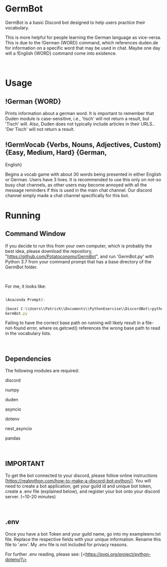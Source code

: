 # GermBot

GermBot is a basic Discord bot designed to help users practice their vocabulary.

This is more helpful for people learning the German language as vice-versa. This
is due to the !German {WORD} command, which references duden.de for information
on a specific word that may be used in chat. Maybe one day will a !English
{WORD} command come into existence.

 
# Usage

## !German {WORD}

Prints information about a german word. It is important to remember that Duden
module is case-sensitive, i.e., 'tisch' will not return a result, but 'Tisch'
will. Also, Duden does not typically include articles in their URLS.. 'Der
Tisch' will not return a result.



## !GermVocab {Verbs, Nouns, Adjectives, Custom} {Easy, Medium, Hard} {German,
English}

Begins a vocab game with about 30 words being presented in either English or
German. Users have 3 lives. It is recommended to use this only on not-so busy
chat channels, as other users may become annoyed with all the message reminders
if this is used in the main chat channel. Our discord channel simply made a chat
channel specifically for this bot.



# Running


## Command Window

If you decide to run this from your own computer, which is probably the best
idea, please download the repository, "https://github.com/Potatoconomy/GermBot",
and run 'GermBot.py' with Python 3.7 from your command prompt that has a base
directory of the GermBot folder.

 

For me, it looks like:

```javascript

(Anaconda Prompt):

(base) C:\\Users\\Patrick\\Documents\\PythonExercise\\DiscordBot\>python
GermBot.py

```

Failing to have the correct base path on running will likely result in a
file-not-found error, where os.getcwd() references the wrong base path to read
in the vocabulary lists.

 

## Dependencies

The following modules are required:

discord

numpy

duden

asyncio

dotenv

nest_asyncio

pandas

 

## **IMPORTANT**

To get the bot connected to your discord, please follow online instructions
[https://realpython.com/how-to-make-a-discord-bot-python/]. You will need to
create a bot application, get your guild id and unique bot token, create a .env
file (explained below), and register your bot onto your discord server. (\~10-20
minutes)

 

## .env



Once you have a bot Token and your guild name, go into my exampleenv.txt file.
Replace the respective fields with your unique information. Rename this file to
‘.env’. My .env file is not included for privacy reasons.

For further .env reading, please see:
[\<https://pypi.org/project/python-dotenv/]\>
